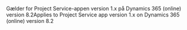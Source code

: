 <span data-ttu-id="8f052-101">Gælder for Project Service-appen version 1.x på Dynamics 365 (online) version 8.2</span><span class="sxs-lookup"><span data-stu-id="8f052-101">Applies to Project Service app version 1.x on Dynamics 365 (online) version 8.2</span></span>


